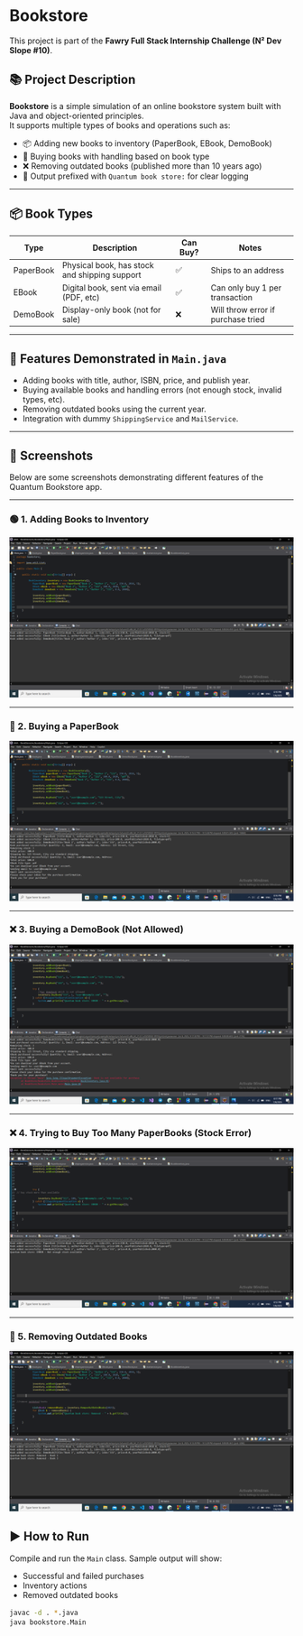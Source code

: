 # Bookstore

This project is part of the **Fawry Full Stack Internship Challenge (N² Dev Slope #10)**.

## 📚 Project Description

**Bookstore** is a simple simulation of an online bookstore system built with Java and object-oriented principles.  
It supports multiple types of books and operations such as:

- 📦 Adding new books to inventory (PaperBook, EBook, DemoBook)
- 🛒 Buying books with handling based on book type
- ❌ Removing outdated books (published more than 10 years ago)
- 💬 Output prefixed with `Quantum book store:` for clear logging

---

## 📦 Book Types

| Type       | Description                                    | Can Buy? | Notes                             |
|------------|------------------------------------------------|----------|------------------------------------|
| PaperBook  | Physical book, has stock and shipping support | ✅       | Ships to an address                |
| EBook      | Digital book, sent via email (PDF, etc)       | ✅       | Can only buy 1 per transaction     |
| DemoBook   | Display-only book (not for sale)              | ❌       | Will throw error if purchase tried |

---

## 🧪 Features Demonstrated in `Main.java`

- Adding books with title, author, ISBN, price, and publish year.
- Buying available books and handling errors (not enough stock, invalid types, etc).
- Removing outdated books using the current year.
- Integration with dummy `ShippingService` and `MailService`.

---
## 📸 Screenshots

Below are some screenshots demonstrating different features of the Quantum Bookstore app.

---

### 🟢 1. Adding Books to Inventory
![Adding Books](screenshots/Screenshot%20(1239).png)

---

### 🛒 2. Buying a PaperBook
![Buying Book](screenshots/Screenshot%20(1244).png)

---

### ❌ 3. Buying a DemoBook (Not Allowed)
![DemoBook Error](screenshots/Screenshot%20(1245).png)

---

### ❌ 4. Trying to Buy Too Many PaperBooks (Stock Error)
![Stock Error](screenshots/Screenshot%20(1242).png)

---

### 🔁 5. Removing Outdated Books
![Removing Outdated Books](screenshots/Screenshot%20(1243).png)


## ▶️ How to Run

Compile and run the `Main` class. Sample output will show:

- Successful and failed purchases
- Inventory actions
- Removed outdated books

```bash
javac -d . *.java
java bookstore.Main
